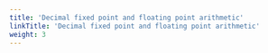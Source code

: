 ```yaml
---
title: 'Decimal fixed point and floating point arithmetic'
linkTitle: 'Decimal fixed point and floating point arithmetic'
weight: 3
---
```

